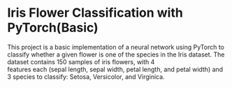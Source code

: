 # Iris Flower Classification with PyTorch(Basic)</br>

This project is a basic implementation of a neural network using PyTorch to classify whether a given flower is one of the species in the Iris dataset. The dataset contains 150 samples of iris flowers, with 4 </br>
features each (sepal length, sepal width, petal length, and petal width) and 3 species to classify: Setosa, Versicolor, and Virginica.

